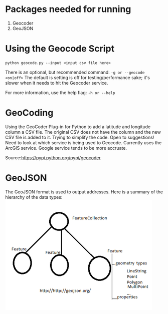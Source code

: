 # Packages needed for running
1. Geocoder
2. GeoJSON

# Using the Geocode Script
`python geocode.py --input <input csv file here>`

There is an optional, but recommended command: `-g or --geocode <on|off>` The default is setting is off for testing/performance sake; it's slower when it needs to hit the Geocoder service.

For more information, use the help flag: `-h or --help`

# GeoCoding
Using the GeoCoder Plug-in for Python to add a latitude and longitude column a CSV file.
The original CSV does not have the column and the new CSV file is added to it.
Trying to simplify the code. Open to suggestions!
Need to look at which service is being used to Geocode. Currently uses the ArcGIS service. Google service tends to be more accruate.

Source:https://pypi.python.org/pypi/geocoder

# GeoJSON
The GeoJSON format is used to output addresses.
Here is a summary of the hierarchy of the data types: ![](https://github.com/pq1/GeoCoding/blob/master/geojson_summary.png)
